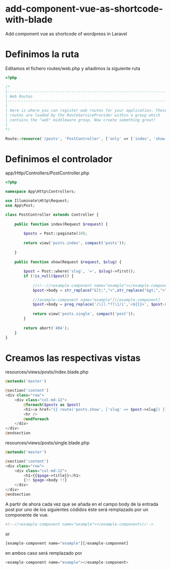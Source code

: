 # add-component-vue-as-shortcode-with-blade
Add component vue as shortcode of wordpress in Laravel

# Definimos la ruta

Editamos el fichero routes/web.php y añadimos la siguiente ruta

```php
<?php

/*
|--------------------------------------------------------------------------
| Web Routes
|--------------------------------------------------------------------------
|
| Here is where you can register web routes for your application. These
| routes are loaded by the RouteServiceProvider within a group which
| contains the "web" middleware group. Now create something great!
|
*/

Route::resource('/posts', 'PostController', ['only' => ['index', 'show']]);
```

# Definimos el controlador

app/Http/Controllers/PostController.php

```php
<?php

namespace App\Http\Controllers;

use Illuminate\Http\Request;
use App\Post;

class PostController extends Controller {
	
	public function index(Request $request) {
	
		$posts = Post::paginate(10);
		
		return view('posts.index', compact('posts'));
		
	}
		
	public function show(Request $request, $slug) {
		
		$post = Post::where('slug', '=', $slug)->first();
		if (!is_null($post)) {		
			
			//<!--//<example-component name="example"></example-component>//--> 
			$post->body = str_replace("&lt;","<",str_replace("&gt;",">",preg_replace('/&lt;!--\\/\\/(.*)\\/\\/--&gt;/i', '${1}', $post->body, -1)));
			
			//[example-component name="example"][/example-component]
			$post->body = preg_replace('/\[(.*?)\]/i','<${1}>', $post->body, -1);
				
			return view('posts.single', compact('post'));		
		}
		
		return abort('404');
	}
}
```

# Creamos las respectivas vistas

resources/views/posts/index.blade.php

```php
@extends('master')

@section('content')
<div class="row">
	<div class="col-md-12">
		@foreach($posts as $post)
		<h1><a href="{{ route('posts.show', ['slug' => $post->slug]) }}">{{$post->title}}</a></h1>
		<hr />
		@endforeach
	</div>
</div>
@endsection
```

resources/views/posts/single.blade.php

```php
@extends('master')

@section('content')
<div class="row">
	<div class="col-md-12">
		<h1>{{$page->title}}</h1>
		{!! $page->body !!}
	</div>
</div>
@endsection
```

A partir de ahora cada vez que se añada en el campo body de la entrada post por uno de los siguientes códidos éste será remplazado por un componente de vue.

```php
<!--//<example-component name="example"></example-component>//-->
```

or

```php
[example-component name="example"][/example-componnet]
```
en ambos caso será remplazado por

```php
<example-component name="example"></example-component>
```

